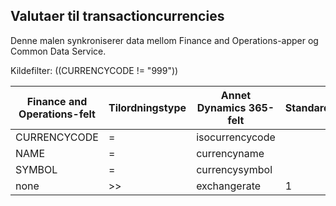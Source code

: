 ## <a name="currencies-to-transactioncurrencies"></a>Valutaer til transactioncurrencies

Denne malen synkroniserer data mellom Finance and Operations-apper og Common Data Service.

Kildefilter: ((CURRENCYCODE != "999"))

Finance and Operations-felt | Tilordningstype | Annet Dynamics 365-felt | Standardverdi
---|---|---|---
CURRENCYCODE | = | isocurrencycode | 
NAME | = | currencyname | 
SYMBOL | = | currencysymbol | 
none | >> | exchangerate | 1
